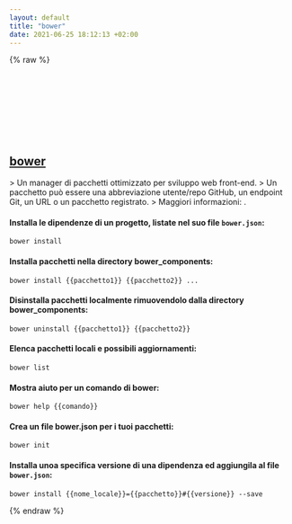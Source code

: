 ```yaml
---
layout: default
title: "bower"
date: 2021-06-25 18:12:13 +02:00
---
```

{% raw %}
<h2 id="bower">
  <a href="/it/common/bower.html">bower</a> <a href="#bower"><svg class="icon">
    <use href="/assets/images/unicode_sprite.svg#link" />
  </svg></a>
</h2>
> Un manager di pacchetti ottimizzato per sviluppo web front-end.
> Un pacchetto può essere una abbreviazione utente/repo GitHub, un endpoint Git, un URL o un pacchetto registrato.
> Maggiori informazioni: <https://bower.io/>.

#### Installa le dipendenze di un progetto, listate nel suo file `bower.json`:
```shell
bower install
```
#### Installa pacchetti nella directory bower_components:
```shell
bower install {{pacchetto1}} {{pacchetto2}} ...
```
#### Disinstalla pacchetti localmente rimuovendolo dalla directory bower_components:
```shell
bower uninstall {{pacchetto1}} {{pacchetto2}}
```
#### Elenca pacchetti locali e possibili aggiornamenti:
```shell
bower list
```
#### Mostra aiuto per un comando di bower:
```shell
bower help {{comando}}
```
#### Crea un file bower.json per i tuoi pacchetti:
```shell
bower init
```
#### Installa unoa specifica versione di una dipendenza ed aggiungila al file `bower.json`:
```shell
bower install {{nome_locale}}={{pacchetto}}#{{versione}} --save
```
{% endraw %}